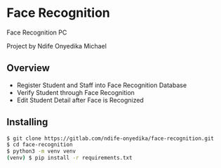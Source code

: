 # Face Recognition

Face Recognition PC

Project by Ndife Onyedika Michael

## Overview

-   Register Student and Staff into Face Recognition Database
-   Verify Student through Face Recognition
-   Edit Student Detail after Face is Recognized

## Installing

```bash
$ git clone https://gitlab.com/ndife-onyedika/face-recognition.git
$ cd face-recognition
$ python3 -m venv venv
(venv) $ pip install -r requirements.txt
```
